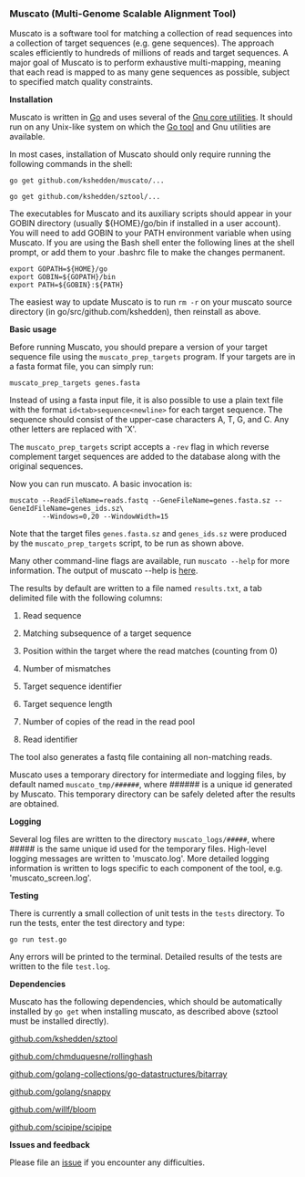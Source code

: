 ### Muscato (Multi-Genome Scalable Alignment Tool)

Muscato is a software tool for matching a collection of read sequences
into a collection of target sequences (e.g. gene sequences).  The
approach scales efficiently to hundreds of millions of reads and
target sequences.  A major goal of Muscato is to perform exhaustive
multi-mapping, meaning that each read is mapped to as many gene
sequences as possible, subject to specified match quality constraints.

__Installation__

Muscato is written in [Go](https://golang.org) and uses several of the
[Gnu core
utilities](http://www.gnu.org/software/coreutils/coreutils.html).  It
should run on any Unix-like system on which the [Go
tool](https://golang.org/dl) and Gnu utilities are available.

In most cases, installation of Muscato should only require running the
following commands in the shell:

```
go get github.com/kshedden/muscato/...

go get github.com/kshedden/sztool/...
```

The executables for Muscato and its auxiliary scripts should appear in
your GOBIN directory (usually ${HOME}/go/bin if installed in a user
account).  You will need to add GOBIN to your PATH environment
variable when using Muscato.  If you are using the Bash shell enter
the following lines at the shell prompt, or add them to your .bashrc
file to make the changes permanent.

```
export GOPATH=${HOME}/go
export GOBIN=${GOPATH}/bin
export PATH=${GOBIN}:${PATH}
```

The easiest way to update Muscato is to run `rm -r` on your muscato
source directory (in go/src/github.com/kshedden), then reinstall as
above.

__Basic usage__

Before running Muscato, you should prepare a version of your target
sequence file using the `muscato_prep_targets` program.  If your
targets are in a fasta format file, you can simply run:

```
muscato_prep_targets genes.fasta
```

Instead of using a fasta input file, it is also possible to use a
plain text file with the format `id<tab>sequence<newline>` for each
target sequence.  The sequence should consist of the upper-case
characters A, T, G, and C.  Any other letters are replaced with 'X'.

The `muscato_prep_targets` script accepts a `-rev` flag in which
reverse complement target sequences are added to the database along
with the original sequences.

Now you can run muscato.  A basic invocation is:

```
muscato --ReadFileName=reads.fastq --GeneFileName=genes.fasta.sz --GeneIdFileName=genes_ids.sz\
        --Windows=0,20 --WindowWidth=15
```

Note that the target files `genes.fasta.sz` and `genes_ids.sz` were
produced by the `muscato_prep_targets` script, to be run as shown
above.

Many other command-line flags are available, run `muscato --help` for
more information.  The output of muscato --help is [here](http://github.com/kshedden/muscato/blob/master/help.md).

The results by default are written to a file named `results.txt`, a
tab delimited file with the following columns:

1. Read sequence

2. Matching subsequence of a target sequence

3. Position within the target where the read matches (counting from 0)

4. Number of mismatches

5. Target sequence identifier

6. Target sequence length

7. Number of copies of the read in the read pool

8. Read identifier

The tool also generates a fastq file containing all non-matching reads.

Muscato uses a temporary directory for intermediate and logging files,
by default named `muscato_tmp/######`, where ###### is a unique id
generated by Muscato.  This temporary directory can be safely deleted
after the results are obtained.

__Logging__

Several log files are written to the directory `muscato_logs/#####`,
where ##### is the same unique id used for the temporary files.
High-level logging messages are written to 'muscato.log'.  More
detailed logging information is written to logs specific to each
component of the tool, e.g. 'muscato_screen.log'.

__Testing__

There is currently a small collection of unit tests in the `tests`
directory.  To run the tests, enter the test directory and type:

```
go run test.go
```

Any errors will be printed to the terminal.  Detailed results of the
tests are written to the file `test.log`.

__Dependencies__

Muscato has the following dependencies, which should be automatically
installed by `go get` when installing muscato, as described above
(sztool must be installed directly).

[github.com/kshedden/sztool](http://github.com/kshedden/sztool)

[github.com/chmduquesne/rollinghash](http://github.com/chmduquesne/rollinghash)

[github.com/golang-collections/go-datastructures/bitarray](https://github.com/golang-collections/go-datastructures/tree/master/bitarray)

[github.com/golang/snappy](http://github.com/golang/snappy)

[github.com/willf/bloom](http://github.com/willf/bloom)

[github.com/scipipe/scipipe](http://github.com/scipipe/scipipe)

__Issues and feedback__

Please file an [issue](https://github.com/kshedden/muscato/issues) if
you encounter any difficulties.